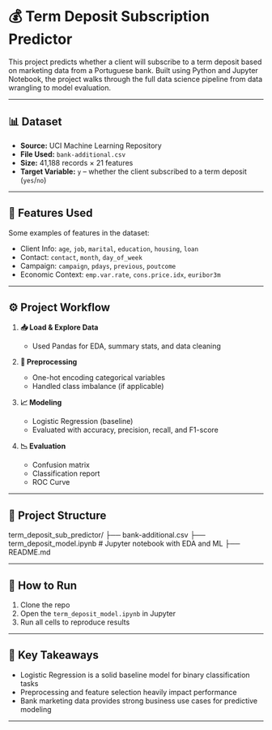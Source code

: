 # 💰 Term Deposit Subscription Predictor

This project predicts whether a client will subscribe to a term deposit based on marketing data from a Portuguese bank. Built using Python and Jupyter Notebook, the project walks through the full data science pipeline from data wrangling to model evaluation.

---

## 📊 Dataset

- **Source:** UCI Machine Learning Repository  
- **File Used:** `bank-additional.csv`  
- **Size:** 41,188 records × 21 features  
- **Target Variable:** `y` – whether the client subscribed to a term deposit (`yes`/`no`)

---

## 🧠 Features Used

Some examples of features in the dataset:

- Client Info: `age`, `job`, `marital`, `education`, `housing`, `loan`  
- Contact: `contact`, `month`, `day_of_week`  
- Campaign: `campaign`, `pdays`, `previous`, `poutcome`  
- Economic Context: `emp.var.rate`, `cons.price.idx`, `euribor3m`

---

## ⚙️ Project Workflow

1. **📥 Load & Explore Data**  
   - Used Pandas for EDA, summary stats, and data cleaning

2. **🧹 Preprocessing**  
   - One-hot encoding categorical variables  
   - Handled class imbalance (if applicable)

3. **📈 Modeling**  
   - Logistic Regression (baseline)  
   - Evaluated with accuracy, precision, recall, and F1-score

4. **📉 Evaluation**  
   - Confusion matrix  
   - Classification report  
   - ROC Curve

---

## 📁 Project Structure

term_deposit_sub_predictor/
├── bank-additional.csv
├── term_deposit_model.ipynb # Jupyter notebook with EDA and ML
├── README.md


---

## 🚀 How to Run

1. Clone the repo  
2. Open the `term_deposit_model.ipynb` in Jupyter  
3. Run all cells to reproduce results

---

## 📌 Key Takeaways

- Logistic Regression is a solid baseline model for binary classification tasks  
- Preprocessing and feature selection heavily impact performance  
- Bank marketing data provides strong business use cases for predictive modeling

---


